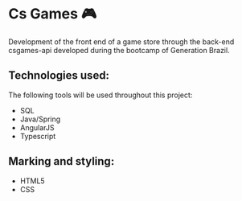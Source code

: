 # Cs Games :video_game:

Development of the front end of a game store through the back-end csgames-api developed during the bootcamp of Generation Brazil.

## Technologies used:

The following tools will be used throughout this project:

- SQL
- Java/Spring
- AngularJS
- Typescript

## Marking and styling:

- HTML5
- CSS

